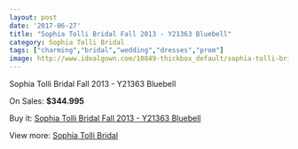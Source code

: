 ```yaml
---
layout: post
date: '2017-06-27'
title: "Sophia Tolli Bridal Fall 2013 - Y21363 Bluebell"
category: Sophia Tolli Bridal
tags: ["charming","bridal","wedding","dresses","prom"]
image: http://www.idealgown.com/10849-thickbox_default/sophia-tolli-bridal-fall-2013-y21363-bluebell.jpg
---
```

Sophia Tolli Bridal Fall 2013 - Y21363 Bluebell

On Sales: **$344.995**
<a href="https://www.idealgown.com/en/sophia-tolli-bridal/4453-sophia-tolli-bridal-fall-2013-y21363-bluebell.html"><amp-img layout="responsive" width="600" height="600" src="//www.idealgown.com/10849-thickbox_default/sophia-tolli-bridal-fall-2013-y21363-bluebell.jpg" alt="Sophia Tolli Bridal Fall 2013 - Y21363 Bluebell 0" /></a>
<a href="https://www.idealgown.com/en/sophia-tolli-bridal/4453-sophia-tolli-bridal-fall-2013-y21363-bluebell.html"><amp-img layout="responsive" width="600" height="600" src="//www.idealgown.com/10850-thickbox_default/sophia-tolli-bridal-fall-2013-y21363-bluebell.jpg" alt="Sophia Tolli Bridal Fall 2013 - Y21363 Bluebell 1" /></a>

Buy it: [Sophia Tolli Bridal Fall 2013 - Y21363 Bluebell](https://www.idealgown.com/en/sophia-tolli-bridal/4453-sophia-tolli-bridal-fall-2013-y21363-bluebell.html "Sophia Tolli Bridal Fall 2013 - Y21363 Bluebell")

View more: [Sophia Tolli Bridal](https://www.idealgown.com/en/52-sophia-tolli-bridal "Sophia Tolli Bridal")
